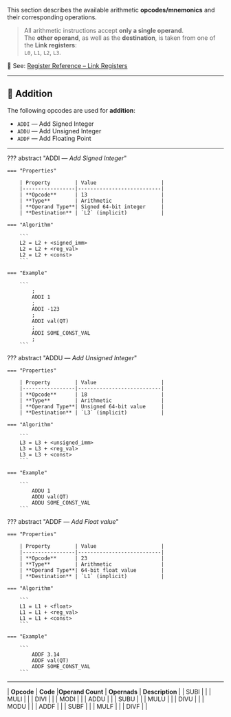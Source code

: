 This section describes the available arithmetic **opcodes/mnemonics** and their corresponding operations.

> All arithmetic instructions accept **only a single operand**.  
> The **other operand**, as well as the **destination**, is taken from one of the **Link registers**:  
> `L0`, `L1`, `L2`, `L3`.

📎 See: [Register Reference – Link Registers](../reference/registers.md#link-registers) <!-- Update the path accordingly -->

---

## 🔢 Addition

The following opcodes are used for **addition**:

- `ADDI` — Add Signed Integer
- `ADDU` — Add Unsigned Integer
- `ADDF` — Add Floating Point

---

??? abstract "ADDI — _Add Signed Integer_"

    === "Properties"

        | Property        | Value                     |
        |-----------------|---------------------------|
        | **Opcode**      | 13                        |
        | **Type**        | Arithmetic                |
        | **Operand Type**| Signed 64-bit integer     |
        | **Destination** | `L2` (implicit)           |

    === "Algorithm"

        ```
        L2 = L2 + <signed_imm>
        L2 = L2 + <reg_val>
        L2 = L2 + <const>
        ```

    === "Example"

        ```
            ;
            ADDI 1
            ;
            ADDI -123
            ;
            ADDI val(QT)
            ;
            ADDI SOME_CONST_VAL
            ;
        ```

??? abstract "ADDU — _Add Unsigned Integer_"

    === "Properties"

        | Property        | Value                     |
        |-----------------|---------------------------|
        | **Opcode**      | 18                        |
        | **Type**        | Arithmetic                |
        | **Operand Type**| Unsigned 64-bit value     |
        | **Destination** | `L3` (implicit)           |

    === "Algorithm"

        ```
        L3 = L3 + <unsigned_imm>
        L3 = L3 + <reg_val>
        L3 = L3 + <const>
        ```

    === "Example"

        ```
            ADDU 1
            ADDU val(QT)
            ADDU SOME_CONST_VAL
        ```

??? abstract "ADDF — _Add Float value_"

    === "Properties"

        | Property        | Value                     |
        |-----------------|---------------------------|
        | **Opcode**      | 23                        |
        | **Type**        | Arithmetic                |
        | **Operand Type**| 64-bit float value        |
        | **Destination** | `L1` (implicit)           |

    === "Algorithm"

        ```
        L1 = L1 + <float>
        L1 = L1 + <reg_val>
        L1 = L1 + <const>
        ```

    === "Example"

        ```
            ADDF 3.14
            ADDF val(QT)
            ADDF SOME_CONST_VAL
        ```
---

| **Opcode** | **Code** |**Operand Count** | **Opernads** | **Description** |
| SUBI | |
| MULI | |
| DIVI | |
| MODI | |
| ADDU | |
| SUBU | |
| MULU | |
| DIVU | |
| MODU | |
| ADDF | |
| SUBF | |
| MULF | |
| DIVF | |

